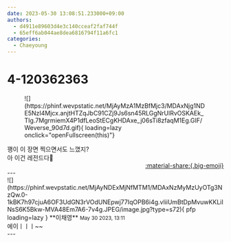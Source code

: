 ```yaml
---
date: 2023-05-30 13:08:51.233000+09:00
authors:
  - d4911e89603d4e3c140cceaf2faf744f
  - 65eff6ab044ae8dea6816794f11a6fc1
categories:
  - Chaeyoung
---
```


# 4-120362363

<div class="post-container" markdown="1">
<div class="content-container md-sidebar__scrollwrap" markdown="1">


<figure markdown="1">
![](https://phinf.wevpstatic.net/MjAyMzA1MzBfMjc3/MDAxNjg1NDE5NzI4Mjcx.anjtHTZqJbC91CZj9Js6sn45RLGgNrUlRvOSKAEk_TIg.7MgrmiemX4P1dfLeoStECgKHDAxe_j06sTi8zfaqM1Eg.GIF/Weverse_90d7d.gif){ loading=lazy onclick="openFullscreen(this)"}
</figure>
꽹이 이 장면 찍으면서도 느꼈지?<br>아 이건 레전드다🫠

</div>
</div>

<div style="text-align: right;" markdown="1">
<a href="https://weverse.io/fromis9/fanpost/4-120362363" style="text-align: right;">:material-share:{.big-emoji}</a>
</div>
---

<div class="comments-container md-sidebar__scrollwrap" markdown="1">
<div class="comment" markdown="1">
<div class='id-container' markdown="1">
![](https://phinf.wevpstatic.net/MjAyNDExMjNfMTM1/MDAxNzMyMzUyOTg3NzQw.0-1kBK7h97cjuA6OF3UdGN3rVOdUNEpwj77IqOPB6i4g.vliiUmBtDpMvuwKKLiINsS6K5Bkw-MVA48Em7A6-7v4g.JPEG/image.jpg?type=s72){ pfp loading=lazy }
**<span class="artist">이채영</span>** <small>May 30 2023, 13:11</small><br>
</div>
<div class='comment-body' markdown="1">
에이ㅣㅣㅣ~~
</div>
</div>
</div>
---
